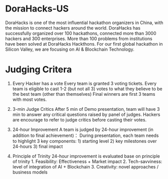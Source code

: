 # DoraHacks-US

DoraHacks is one of the most influential hackathon organizers in China, with the mission to connect hackers around the world. DoraHacks has successfully organized over 100 hackathons, connected more than 3000 hackers and 300 enterprises. More than 100 problems from institutions have been solved at DoraHacks Hackthons. For our first global hackathon in Silicon Valley, we are focusing on AI & Blockchain Technology. 


# Judging Critera

1. Every Hacker has a vote 
Every team is granted 3 voting tickets. Every team is eligible to cast 1-2 (but not all 3) votes to what they believe to be the best team (other than themselves) Final winners are first 3 teams with most votes.

2. 3-min Judge Critics
After 5 min of Demo presentation, team will have 3 min to answer any critical questions raised by panel of judges. Hackers are encourage to refer to judge critics before casting their votes.

3. 24-hour Improvement
A team is judged by 24-hour improvement (in addition to final achievement)： During presentation, each team needs to highlight 3 key components: 1) starting level 2) key milestones over 24-hours 3) final impact

4. Principle of Trinity
24-hour improvement is evaluated base on principle of trinity 1. Feasibility: Effectiveness + Market impact 2. Tech-savviness: level of integration of AI + Blockchain 3. Creativity: novel approaches / business models
